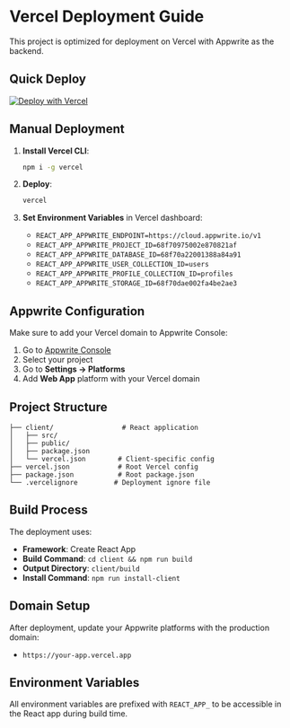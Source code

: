 # Vercel Deployment Guide

This project is optimized for deployment on Vercel with Appwrite as the backend.

## Quick Deploy

[![Deploy with Vercel](https://vercel.com/button)](https://vercel.com/new/clone?repository-url=https://github.com/your-username/sanskriti-setu)

## Manual Deployment

1. **Install Vercel CLI**:
   ```bash
   npm i -g vercel
   ```

2. **Deploy**:
   ```bash
   vercel
   ```

3. **Set Environment Variables** in Vercel dashboard:
   - `REACT_APP_APPWRITE_ENDPOINT=https://cloud.appwrite.io/v1`
   - `REACT_APP_APPWRITE_PROJECT_ID=68f70975002e870821af`
   - `REACT_APP_APPWRITE_DATABASE_ID=68f70a22001388a84a91`
   - `REACT_APP_APPWRITE_USER_COLLECTION_ID=users`
   - `REACT_APP_APPWRITE_PROFILE_COLLECTION_ID=profiles`
   - `REACT_APP_APPWRITE_STORAGE_ID=68f70dae002fa4be2ae3`

## Appwrite Configuration

Make sure to add your Vercel domain to Appwrite Console:

1. Go to [Appwrite Console](https://cloud.appwrite.io/console)
2. Select your project
3. Go to **Settings → Platforms**
4. Add **Web App** platform with your Vercel domain

## Project Structure

```
├── client/                 # React application
│   ├── src/
│   ├── public/
│   ├── package.json
│   └── vercel.json        # Client-specific config
├── vercel.json            # Root Vercel config
├── package.json           # Root package.json
└── .vercelignore         # Deployment ignore file
```

## Build Process

The deployment uses:
- **Framework**: Create React App
- **Build Command**: `cd client && npm run build`
- **Output Directory**: `client/build`
- **Install Command**: `npm run install-client`

## Domain Setup

After deployment, update your Appwrite platforms with the production domain:
- `https://your-app.vercel.app`

## Environment Variables

All environment variables are prefixed with `REACT_APP_` to be accessible in the React app during build time.
